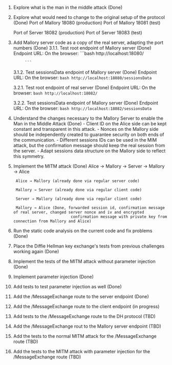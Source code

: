 1. Explore what is the man in the middle attack (Done)
2. Explore what would need to change to the original setup of the protocol (Done)
    Port of Mallory 18080 (production)
    Port of Mallory 18081 (test)

    Port of Server  18082 (production)
    Port of Server  18083 (test)

3. Add Mallory server code as a copy of the real server, adapting the port numbers (Done)
    3.1.1. Test root endpoint of Mallory server (Done)
            Endpoint URL: 
            On the browser:
            ```bash
            http://localhost:18080/

            ```
    
    3.1.2. Test sessionsData endpoint of Mallory server (Done)
            Endpoint URL: 
            On the browser:
            ```bash
            http://localhost:18080/sessionsData
            ```
    
    3.2.1. Test root endpoint of real server (Done)
            Endpoint URL: 
            On the browser:
            ```bash
            http://localhost:18082/
            ```

    3.2.2. Test sessionsData endpoint of Mallory server (Done)
            Endpoint URL: 
            On the browser:
            ```bash
            http://localhost:18082/sessionsData
            ```

4. Understand the changes necessary to the Mallory Server to enable the Man in the Middle Attack (Done)
        - Client ID on the Alice side can be kept constant and transparent in this attack.
        - Nonces on the Mallory side should be independently created to guarantee security on both ends of the communication.
        - Different sessions IDs can be used in the MIM attack, but the confirmation message should keep the real session from the server.
        - Adapt sessions data structure on the Mallory side to reflect this symmetry.

5. Implement the MITM attack (Done)
        Alice → Mallory → Server → Mallory → Alice

        Alice → Mallory (already done via regular server code)

        Mallory → Server (already done via regular client code)

        Server → Mallory (already done via regular client code)

        Mallory → Alice (Done, forwarded session id, confirmation message of real server, changed server nonce and iv and encrypted
                                confirmation message with private key from connection from Mallory and Alice)

6. Run the static code analysis on the current code and fix problems (Done)
7. Place the Diffie Hellman key exchange's tests from previous challenges working again (Done)
8. Implement the tests of the MITM attack without parameter injection (Done)
9. Implement parameter injection (Done)
10. Add tests to test parameter injection as well (Done)
11. Add the /MessageExchange route to the server endpoint (Done)

12. Add the /MessageExchange route to the client endpoint (in progress)

13. Add tests to the /MessageExchange route to the DH protocol (TBD)
14. Add the /MessageExchange rout to the Mallory server endpoint (TBD)
15. Add the tests to the normal MITM attack for the /MessageExchange route (TBD)
16. Add the tests to the MITM attack with parameter injection for the /MessageExchange route (TBD)
